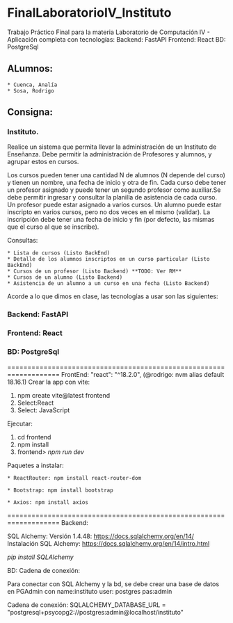 # FinalLaboratorioIV_Instituto
Trabajo Práctico Final para la materia Laboratorio de Computación IV - Aplicación completa con tecnologías: Backend: FastAPI  Frontend: React  BD: PostgreSql

## ALumnos: 
    * Cuenca, Analía
    * Sosa, Rodrigo

## Consigna:

### Instituto.
Realice un sistema que permita llevar la administración de un Instituto de Enseñanza. Debe permitir la administración de Profesores y alumnos, y agrupar estos en cursos. 

Los cursos pueden tener una cantidad N de alumnos (N depende del curso) y tienen un nombre, una fecha de inicio y otra de fin. Cada curso debe tener un profesor asignado y puede tener un segundo profesor como auxiliar.Se debe permitir ingresar y consultar la planilla de asistencia de cada curso. Un profesor puede estar asignado a varios cursos. Un alumno puede estar inscripto en varios cursos, pero no dos veces en el mismo (validar). La inscripción debe tener una fecha de inicio y fin (por defecto, las mismas que el curso al que se inscribe).

Consultas:

    * Lista de cursos (Listo BackEnd)
    * Detalle de los alumnos inscriptos en un curso particular (Listo BackEnd)
    * Cursos de un profesor (Listo Backend) **TODO: Ver RM**
    * Cursos de un alumno (Listo Backend)
    * Asistencia de un alumno a un curso en una fecha (Listo Backend)


Acorde a lo que dimos en clase, las tecnologías a usar son las siguientes:

### Backend: FastAPI

### Frontend: React

### BD: PostgreSql

===================================================================
FrontEnd: "react": "^18.2.0", (@rodrigo: nvm alias default 18.16.1)
Crear la app con vite: 
 1) npm create vite@latest frontend
 2) Select:React
 3) Select: JavaScript

Ejecutar:
 1) cd frontend
 2) npm install
 3) frontend> *npm run dev*

Paquetes a instalar:

    * ReactRouter: npm install react-router-dom

    * Bootstrap: npm install bootstrap

    * Axios: npm install axios


===================================================================
Backend:

SQL Alchemy:
Versión 1.4.48: https://docs.sqlalchemy.org/en/14/
Instalación SQL Alchemy: https://docs.sqlalchemy.org/en/14/intro.html

*pip install SQLAlchemy*

BD: Cadena de conexión:

Para conectar con SQL Alchemy y la bd, se debe crear una base de datos en PGAdmin con name:instituto user: postgres pas:admin

Cadena de conexión: SQLALCHEMY_DATABASE_URL = "postgresql+psycopg2://postgres:admin@localhost/instituto"



